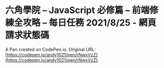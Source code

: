 # 六角學院 – JavaScript 必修篇 – 前端修練全攻略 – 每日任務 2021/8/25 - 網頁請求狀態碼

A Pen created on CodePen.io. Original URL: [https://codepen.io/andy1021/pen/rNwxVzZ](https://codepen.io/andy1021/pen/rNwxVzZ).


